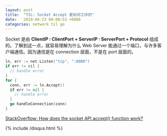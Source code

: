```yaml
---
layout: post
title:  "TIL: Socket Accept 是如何工作的"
date:   2019-04-23 09:00:53 +0800
categories: network til go
---
```


Socket 是由 **ClientIP : ClientPort + ServerIP : ServerPort + Protocol** 组成的。了解到这一点，就容易理解为什么 Web Server 能通过一个端口，与许多客户端通信。因为通信是在 connection 层面，不是在 port 层面的。

```go
ln, err := net.Listen("tcp", ":8080")
if err != nil {
  // handle error
}
for {
  conn, err := ln.Accept()
  if err != nil {
    // handle error
  }
  go handleConnection(conn)
}
```

[StackOverflow: How does the socket API accept() function work?](https://stackoverflow.com/questions/489036/how-does-the-socket-api-accept-function-work)

{% include /disqus.html %}